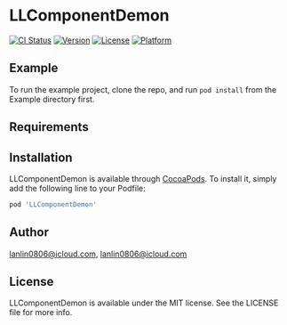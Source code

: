 # LLComponentDemon

[![CI Status](https://img.shields.io/travis/lanlin0806@icloud.com/LLComponentDemon.svg?style=flat)](https://travis-ci.org/lanlin0806@icloud.com/LLComponentDemon)
[![Version](https://img.shields.io/cocoapods/v/LLComponentDemon.svg?style=flat)](https://cocoapods.org/pods/LLComponentDemon)
[![License](https://img.shields.io/cocoapods/l/LLComponentDemon.svg?style=flat)](https://cocoapods.org/pods/LLComponentDemon)
[![Platform](https://img.shields.io/cocoapods/p/LLComponentDemon.svg?style=flat)](https://cocoapods.org/pods/LLComponentDemon)

## Example

To run the example project, clone the repo, and run `pod install` from the Example directory first.

## Requirements

## Installation

LLComponentDemon is available through [CocoaPods](https://cocoapods.org). To install
it, simply add the following line to your Podfile:

```ruby
pod 'LLComponentDemon'
```

## Author

lanlin0806@icloud.com, lanlin0806@icloud.com

## License

LLComponentDemon is available under the MIT license. See the LICENSE file for more info.
